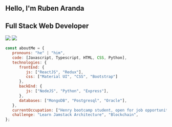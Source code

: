 
## Hello, I'm Ruben Aranda 
## Full Stack Web Developer

[![](https://img.shields.io/badge/LinkedIn-Ruben-blue)](https://www.linkedin.com/in/ruben-emanuel-aranda-0b60a3133/)
[![](https://img.shields.io/badge/Gmail-emaranda94%40gmail.com-red)](mailto:emaranda94@gmail.com)


```javascript
const aboutMe = {
   pronouns: "he" | "him",
   code: [Javascript, Typescript, HTML, CSS, Python],
   technologies: {
      frontEnd: {
         js: ["ReactJS", "Redux"],
         css: ["Material UI", "CSS", "Bootstrap"]
      },
      backEnd: {
         js: ["NodeJS", "Python", "Express"],
      },
      databases: ["MongoDB", "Postgresql", "Oracle"],
   },
   currentOccupation: ["Henry bootcamp student, open for job opportunities"],
   challenge: "Learn Jamstack Architecture", "Blockchain",
};

